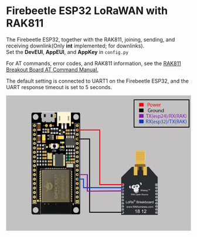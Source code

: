 # Firebeetle ESP32 LoRaWAN with RAK811

The Firebeetle ESP32, together with the RAK811, joining, sending, and receiving downlink(Only **int** implemented; for downlinks).<br> 
Set the **DevEUI**, **AppEUI**, and **AppKey**  in `config.py`

For AT commands, error codes, and RAK811 information, see the [RAK811 Breakout Board AT Command Manual.](https://docs.rakwireless.com/Product-Categories/WisDuo/RAK811-Breakout-Board/AT-Command-Manual/#introduction)

The default setting is connected to UART1 on the Firebeetle ESP32, and the UART response timeout is set to 5 seconds. 

![alt text](img/FireBeetle_RAK811_git.png)
